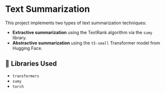 # Text Summarization

This project implements two types of text summarization techniques:

- **Extractive summarization** using the TextRank algorithm via the `sumy` library.
- **Abstractive summarization** using the `t5-small` Transformer model from Hugging Face.

## 🧰 Libraries Used

- `transformers`
- `sumy`
- `torch`
